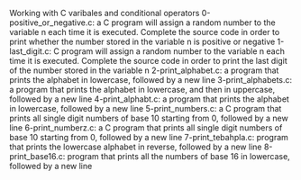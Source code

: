 Working with C varibales and conditional operators
0-positive_or_negative.c: a C program will assign a random number to the variable n each time it is executed. Complete the source code in order to print whether the number stored in the variable n is positive or negative
1-last_digit.c: C  program will assign a random number to the variable n each time it is executed. Complete the source code in order to print the last digit of the number stored in the variable n
2-print_alphabet.c:  a program that prints the alphabet in lowercase, followed by a new line
3-print_alphabets.c:  a program that prints the alphabet in lowercase, and then in uppercase, followed by a new line
4-print_alphabt.c: a program that prints the alphabet in lowercase, followed by a new line
5-print_numbers.c: a C program that prints all single digit numbers of base 10 starting from 0, followed by a new line
6-print_numberz.c: a C program that prints all single digit numbers of base 10 starting from 0, followed by a new line
7-print_tebahpla.c:  program that prints the lowercase alphabet in reverse, followed by a new line
8-print_base16.c: program that prints all the numbers of base 16 in lowercase, followed by a new line
